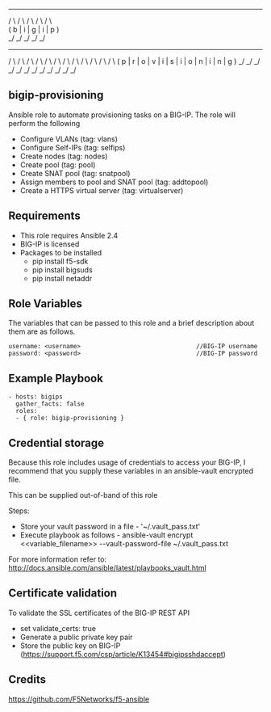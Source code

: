   _   _   _   _   _                              
 / \ / \ / \ / \ / \                             
( b | i | g | i | p )                            
 \_/ \_/ \_/ \_/ \_/                             
  _   _   _   _   _   _   _   _   _   _   _   _  
 / \ / \ / \ / \ / \ / \ / \ / \ / \ / \ / \ / \ 
( p | r | o | v | i | s | i | o | n | i | n | g )
 \_/ \_/ \_/ \_/ \_/ \_/ \_/ \_/ \_/ \_/ \_/ \_/ 

## bigip-provisioning 
Ansible role to automate provisioning tasks on a BIG-IP. 
The role will perform the following
* Configure VLANs                        (tag: vlans)
* Configure Self-IPs                     (tag: selfips)
* Create nodes                           (tag: nodes)
* Create pool                            (tag: pool)
* Create SNAT pool                       (tag: snatpool)
* Assign members to pool and SNAT pool   (tag: addtopool)
* Create a HTTPS virtual server          (tag: virtualserver)

## Requirements
* This role requires Ansible 2.4
* BIG-IP is licensed
* Packages to be installed
  - pip install f5-sdk
  - pip install bigsuds
  - pip install netaddr

## Role Variables
The variables that can be passed to this role and a brief description about them are as follows.

```
username: <username>                                //BIG-IP username
password: <password>                                //BIG-IP password

```

## Example Playbook
```
- hosts: bigips
  gather_facts: false
  roles:
  - { role: bigip-provisioning }

```

## Credential storage

Because this role includes usage of credentials to access your BIG-IP, I recommend that you supply these variables in an ansible-vault encrypted file.

This can be supplied out-of-band of this role

Steps:
- Store your vault password in a file - '~/.vault_pass.txt'
- Execute playbook as follows - ansible-vault encrypt <<variable_filename>> --vault-password-file ~/.vault_pass.txt

For more information refer to: http://docs.ansible.com/ansible/latest/playbooks_vault.html

## Certificate validation
To validate the SSL certificates of the BIG-IP REST API
- set validate_certs: true
- Generate a public private key pair
- Store the public key on BIG-IP (https://support.f5.com/csp/article/K13454#bigipsshdaccept)

## Credits
https://github.com/F5Networks/f5-ansible
